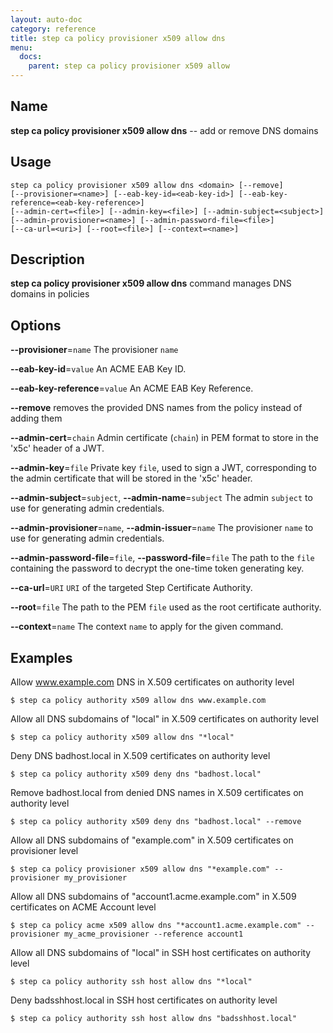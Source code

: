 ```yaml
---
layout: auto-doc
category: reference
title: step ca policy provisioner x509 allow dns
menu:
  docs:
    parent: step ca policy provisioner x509 allow
---
```


## Name
**step ca policy provisioner x509 allow dns** -- add or remove DNS domains

## Usage

```raw
step ca policy provisioner x509 allow dns <domain> [--remove]
[--provisioner=<name>] [--eab-key-id=<eab-key-id>] [--eab-key-reference=<eab-key-reference>]
[--admin-cert=<file>] [--admin-key=<file>] [--admin-subject=<subject>]
[--admin-provisioner=<name>] [--admin-password-file=<file>]
[--ca-url=<uri>] [--root=<file>] [--context=<name>]
```

## Description

**step ca policy provisioner x509 allow dns** command manages DNS domains in policies

## Options


**--provisioner**=`name`
The provisioner `name`

**--eab-key-id**=`value`
An ACME EAB Key ID.

**--eab-key-reference**=`value`
An ACME EAB Key Reference.

**--remove**
removes the provided DNS names from the policy instead of adding them

**--admin-cert**=`chain`
Admin certificate (`chain`) in PEM format to store in the 'x5c' header of a JWT.

**--admin-key**=`file`
Private key `file`, used to sign a JWT, corresponding to the admin certificate that will
be stored in the 'x5c' header.

**--admin-subject**=`subject`, **--admin-name**=`subject`
The admin `subject` to use for generating admin credentials.

**--admin-provisioner**=`name`, **--admin-issuer**=`name`
The provisioner `name` to use for generating admin credentials.

**--admin-password-file**=`file`, **--password-file**=`file`
The path to the `file` containing the password to decrypt the one-time token
generating key.

**--ca-url**=`URI`
`URI` of the targeted Step Certificate Authority.

**--root**=`file`
The path to the PEM `file` used as the root certificate authority.

**--context**=`name`
The context `name` to apply for the given command.

## Examples

Allow www.example.com DNS in X.509 certificates on authority level
```shell
$ step ca policy authority x509 allow dns www.example.com
```

Allow all DNS subdomains of "local" in X.509 certificates on authority level
```shell
$ step ca policy authority x509 allow dns "*local"
```

Deny DNS badhost.local in X.509 certificates on authority level
```shell
$ step ca policy authority x509 deny dns "badhost.local"
```

Remove badhost.local from denied DNS names in X.509 certificates on authority level
```shell
$ step ca policy authority x509 deny dns "badhost.local" --remove
```

Allow all DNS subdomains of "example.com" in X.509 certificates on provisioner level
```shell
$ step ca policy provisioner x509 allow dns "*example.com" --provisioner my_provisioner
```

Allow all DNS subdomains of "account1.acme.example.com" in X.509 certificates on ACME Account level
```shell
$ step ca policy acme x509 allow dns "*account1.acme.example.com" --provisioner my_acme_provisioner --reference account1
```

Allow all DNS subdomains of "local" in SSH host certificates on authority level
```shell
$ step ca policy authority ssh host allow dns "*local"
```

Deny badsshhost.local in SSH host certificates on authority level
```shell
$ step ca policy authority ssh host allow dns "badsshhost.local"
```

